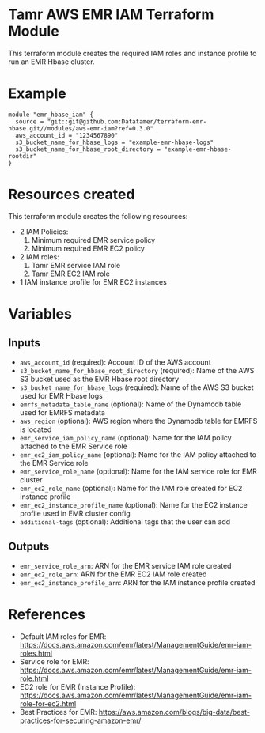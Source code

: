 # Tamr AWS EMR IAM Terraform Module
This terraform module creates the required IAM roles and instance profile to run an EMR Hbase cluster.

# Example
```
module "emr_hbase_iam" {
  source = "git::git@github.com:Datatamer/terraform-emr-hbase.git//modules/aws-emr-iam?ref=0.3.0" 
  aws_account_id = "1234567890"
  s3_bucket_name_for_hbase_logs = "example-emr-hbase-logs"
  s3_bucket_name_for_hbase_root_directory = "example-emr-hbase-rootdir"
}
```

# Resources created
This terraform module creates the following resources:
* 2 IAM Policies:
    1) Minimum required EMR service policy
    2) Minimum required EMR EC2 policy
* 2 IAM roles:
    1) Tamr EMR service IAM role
    2) Tamr EMR EC2 IAM role
* 1 IAM instance profile for EMR EC2 instances

# Variables
## Inputs
* `aws_account_id` (required): Account ID of the AWS account
* `s3_bucket_name_for_hbase_root_directory` (required): Name of the AWS S3 bucket used as the EMR Hbase root directory
* `s3_bucket_name_for_hbase_logs` (required): Name of the AWS S3 bucket used for EMR Hbase logs   
* `emrfs_metadata_table_name` (optional): Name of the Dynamodb table used for EMRFS metadata
* `aws_region` (optional): AWS region where the Dynamodb table for EMRFS is located
* `emr_service_iam_policy_name` (optional): Name for the IAM policy attached to the EMR Service role
* `emr_ec2_iam_policy_name` (optional): Name for the IAM policy attached to the EMR Service role
* `emr_service_role_name` (optional): Name for the IAM service role for EMR cluster
* `emr_ec2_role_name` (optional): Name for the IAM role created for EC2 instance profile
* `emr_ec2_instance_profile_name` (optional): Name for the EC2 instance profile used in EMR cluster config
* `additional-tags` (optional): Additional tags that the user can add

## Outputs
* `emr_service_role_arn`: ARN for the EMR service IAM role created
* `emr_ec2_role_arn`: ARN for the EMR EC2 IAM role created
* `emr_ec2_instance_profile_arn`: ARN for the IAM instance profile created

# References
* Default IAM roles for EMR: https://docs.aws.amazon.com/emr/latest/ManagementGuide/emr-iam-roles.html
* Service role for EMR: https://docs.aws.amazon.com/emr/latest/ManagementGuide/emr-iam-role.html
* EC2 role for EMR (Instance Profile): https://docs.aws.amazon.com/emr/latest/ManagementGuide/emr-iam-role-for-ec2.html
* Best Practices for EMR: https://aws.amazon.com/blogs/big-data/best-practices-for-securing-amazon-emr/


